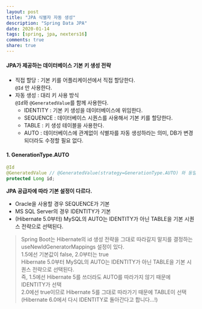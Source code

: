 ```yaml
---
layout: post
title: "JPA 식별자 자동 생성"
description: "Spring Data JPA"
date: 2020-01-14
tags: [spring, jpa, nexters16]
comments: true
share: true
---
```


#### JPA가 제공하는 데이터베이스 기본 키 생성 전략   
- 직접 할당 : 기본 키를 어플리케이션에서 직접 할당한다.  
```@Id``` 만 사용한다.      
- 자동 생성 : 대리 키 사용 방식     
```@Id```와 ```@GeneratedValue```를 함께 사용한다.     
    + IDENTITY : 기본 키 생성을 데이터베이스에 위임한다.  
    + SEQUENCE : 데이터베이스 시퀀스를 사용해서 기본 키를 할당한다.   
    + TABLE : 키 생성 테이블을 사용한다.   
    + AUTO : 데이터베이스에 관계없이 식별자를 자동 생성하라는 의미, DB가 변경되더라도 수정할 필요 없다.  

#### 1. GenerationType.AUTO    
```java
@Id 
@GeneratedValue // @GeneratedValue(strategy=GenerationType.AUTO) 와 동일 
protected Long id;
```
**JPA 공급자에 따라 기본 설정이 다르다.**  
- Oracle을 사용할 경우 SEQUENCE가 기본   
- MS SQL Server의 경우 IDENTITY가 기본     
- (Hibernate 5.0부터) MySQL의 AUTO는 IDENTITY가 아닌 TABLE을 기본 시퀀스 전략으로 선택된다.     

> Spring Boot는 Hibernate의 id 생성 전략을 그대로 따라갈지 말지를 결정하는 useNewIdGeneratorMappings 설정이 있다.  
1.5에선 기본값이 false, 2.0부터는 true  
Hibernate 5.0부터 MySQL의 AUTO는 IDENTITY가 아닌 TABLE을 기본 시퀀스 전략으로 선택된다.  
즉, 1.5에선 Hibernate 5를 쓰더라도 AUTO를 따라가지 않기 때문에 IDENTITY가 선택  
2.0에선 true이므로 Hibernate 5를 그대로 따라가기 때문에 TABLE이 선택  
(Hibernate 6.0에서 다시 IDENTITY로 돌아간다고 합니다...!)   


